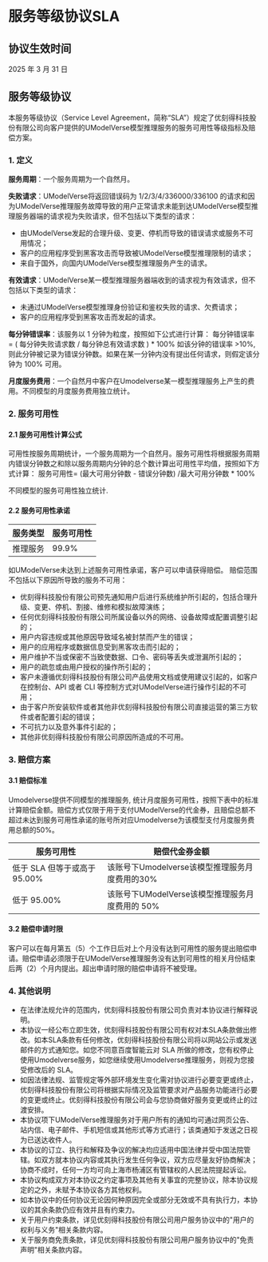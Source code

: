 # 服务等级协议SLA

## 协议生效时间
2025 年 3 月 31 日

## 服务等级协议

本服务等级协议（Service Level Agreement，简称“SLA”）规定了优刻得科技股份有限公司向客户提供的UModelVerse模型推理服务的服务可用性等级指标及赔偿方案。

### 1. 定义

**服务周期**：一个服务周期为一个自然月。

**失败请求**：UModelVerse将返回错误码为 1/2/3/4/336000/336100 的请求和因为UModelVerse推理服务故障导致的用户正常请求未能到达UModelVerse模型推理服务器端的请求视为失败请求，但不包括以下类型的请求：
* 由UModelVerse发起的合理升级、变更、停机而导致的错误请求或服务不可用情况；
* 客户的应用程序受到黑客攻击而导致被UModelVerse模型推理限制的请求；
* 来自于国外，向国内UModelVerse模型推理服务产生的请求。

**有效请求**：UModelVerse某一模型推理服务器端收到的请求视为有效请求，但不包括以下类型的请求：
* 未通过UModelVerse模型推理身份验证和鉴权失败的请求、欠费请求；
* 客户的应用程序受到黑客攻击而发起的请求。

**每分钟错误率**：该服务以 1 分钟为粒度，按照如下公式进行计算：
每分钟错误率 = ( 每分钟失败请求数 / 每分钟总有效请求数 ) * 100%
如该分钟的错误率 >10%, 则此分钟被记录为错误分钟数。如果在某一分钟内没有提出任何请求，则假定该分钟为 100% 可用。

**月度服务费用**：一个自然月中客户在Umodelverse某一模型推理服务上产生的费用。不同模型的月度服务费用独立统计。

### 2. 服务可用性

#### 2.1 服务可用性计算公式
可用性按服务周期统计，一个服务周期为一个自然月。服务可用性将根据服务周期内错误分钟数之和除以服务周期内分钟的总个数计算出可用性平均值，按照如下方式计算：
服务可用性= (最大可用分钟数 - 错误分钟数) /最大可用分钟数 * 100%

不同模型的服务可用性独立统计.

#### 2.2 服务可用性承诺
服务类型| 服务可用性
---|---
推理服务| 99.9%

如UModelVerse未达到上述服务可用性承诺，客户可以申请获得赔偿。
赔偿范围不包括以下原因所导致的服务不可用：
* 优刻得科技股份有限公司预先通知用户后进行系统维护所引起的，包括合理升级、变更、停机、割接、维修和模拟故障演练；
* 任何优刻得科技股份有限公司所属设备以外的网络、设备故障或配置调整引起的；
* 用户内容违规或其他原因导致域名被封禁而产生的错误；
* 用户的应用程序或数据信息受到黑客攻击而引起的；
* 用户维护不当或保密不当致使数据、口令、密码等丢失或泄漏所引起的；
* 用户的疏忽或由用户授权的操作所引起的；
* 客户未遵循优刻得科技股份有限公司产品使用文档或使用建议引起的，如客户在控制台、API 或者 CLI 等控制方式对UModelVerse进行操作引起的不可用；
* 由于客户所安装软件或者其他非优刻得科技股份有限公司直接运营的第三方软件或者配置引起的错误；
* 不可抗力以及意外事件引起的；
* 其他非优刻得科技股份有限公司原因所造成的不可用。

### 3. 赔偿方案

#### 3.1 赔偿标准
Umodelverse提供不同模型的推理服务, 统计月度服务可用性，按照下表中的标准计算赔偿金额。赔偿方式仅限于用于支付UModelVerse的代金券，且赔偿总额不超过未达到服务可用性承诺的账号所对应Umodelverse为该模型支付月度服务费用总额的50%。

服务可用性| 赔偿代金券金额
---|---
低于 SLA 但等于或高于 95.00%| 该账号下Umodelverse该模型推理服务月度费用的30%
低于 95.00%| 该账号下UModelVerse该模型推理服务月度费用的 50%

#### 3.2 赔偿申请时限
客户可以在每月第五（5）个工作日后对上个月没有达到可用性的服务提出赔偿申请。赔偿申请必须限于在UModelVerse推理服务没有达到可用性的相关月份结束后两（2）个月内提出。超出申请时限的赔偿申请将不被受理。

### 4. 其他说明

* 在法律法规允许的范围内，优刻得科技股份有限公司负责对本协议进行解释说明。
* 本协议一经公布立即生效，优刻得科技股份有限公司有权对本SLA条款做出修改。如本SLA条款有任何修改，优刻得科技股份有限公司将以网站公示或发送邮件的方式通知您。如您不同意百度智能云对 SLA 所做的修改，您有权停止使用Umodelverse服务，如您继续使用Umodelverse推理服务，则视为您接受修改后的 SLA。
* 如因法律法规、监管规定等外部环境发生变化需对协议进行必要变更或终止，优刻得科技股份有限公司将根据实际情况及监管要求对产品服务功能进行必要的变更或终止。优刻得科技股份有限公司会与您协商做好服务变更或终止的过渡安排。
* 本协议项下UModelVerse推理服务对于用户所有的通知均可通过网页公告、站内信、电子邮件、手机短信或其他形式等方式进行；该类通知于发送之日视为已送达收件人。
* 本协议的订立、执行和解释及争议的解决均应适用中国法律并受中国法院管辖。如双方就本协议内容或其执行发生任何争议，双方应尽量友好协商解决；协商不成时，任何一方均可向上海市杨浦区有管辖权的人民法院提起诉讼。
* 本协议构成双方对本协议之约定事项及其他有关事宜的完整协议，除本协议规定的之外，未赋予本协议各方其他权利。
* 如本协议中的任何协议无论因何种原因完全或部分无效或不具有执行力，本协议的其余条款仍应有效并且有约束力。
* 关于用户约束条款，详见优刻得科技股份有限公司用户服务协议中的"用户的权利与义务"相关条款内容。
* 关于服务商免责条款，详见优刻得科技股份有限公司用户服务协议中的"免责声明"相关条款内容。
